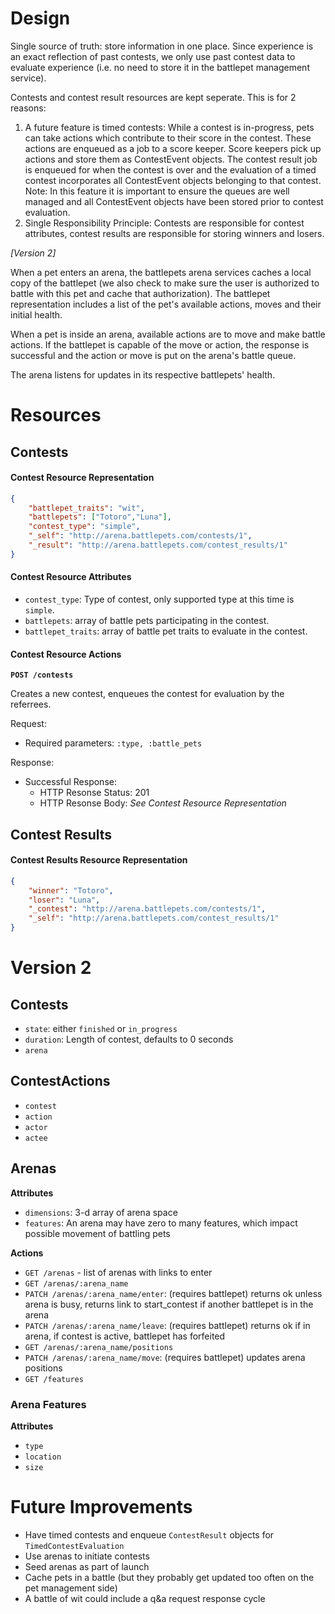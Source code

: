 # Design

Single source of truth: store information in one place. Since experience is an exact reflection of past contests, we only use past contest data to evaluate experience (i.e. no need to store it in the battlepet management service).

Contests and contest result resources are kept seperate. This is for 2 reasons:

1. A future feature is timed contests: While a contest is in-progress, pets can take actions which contribute to their score in the contest. These actions are enqueued as a job to a score keeper. Score keepers pick up actions and store them as ContestEvent objects. The contest result job is enqueued for when the contest is over and the evaluation of a timed contest incorporates all ContestEvent objects belonging to that contest. Note: In this feature it is important to ensure the queues are well managed and all ContestEvent objects have been stored prior to contest evaluation.
2. Single Responsibility Principle: Contests are responsible for contest attributes, contest results are responsible for storing winners and losers.

_[Version 2]_

When a pet enters an arena, the battlepets arena services caches a local copy of the battlepet (we also check to make sure the user is authorized to battle with this pet and cache that authorization). The battlepet representation includes a list of the pet's available actions, moves and their initial health.

When a pet is inside an arena, available actions are to move and make battle actions. If the battlepet is capable of the move or action, the response is successful and the action or move is put on the arena's battle queue.

The arena listens for updates in its respective battlepets' health.

# Resources

## Contests

#### Contest Resource Representation

```json
{
    "battlepet_traits": "wit",
    "battlepets": ["Totoro","Luna"],
    "contest_type": "simple",
    "_self": "http://arena.battlepets.com/contests/1",
    "_result": "http://arena.battlepets.com/contest_results/1"
}
```

#### Contest Resource Attributes

* `contest_type`: Type of contest, only supported type at this time is `simple`.
* `battlepets`: array of battle pets participating in the contest.
* `battlepet_traits`: array of battle pet traits to evaluate in the contest.

#### Contest Resource Actions

**`POST /contests`**

Creates a new contest, enqueues the contest for evaluation by the referrees.

Request:

* Required parameters: `:type, :battle_pets`

Response:

* Successful Response:
    * HTTP Resonse Status: 201
    * HTTP Resonse Body: _See Contest Resource Representation_

## Contest Results

#### Contest Results Resource Representation

```json
{
    "winner": "Totoro",
    "loser": "Luna",
    "_contest": "http://arena.battlepets.com/contests/1",
    "_self": "http://arena.battlepets.com/contest_results/1"
}
```

# Version 2

## Contests

* `state`: either `finished` or `in_progress`
* `duration`: Length of contest, defaults to 0 seconds
* `arena`

## ContestActions

* `contest`
* `action`
* `actor`
* `actee`

## Arenas

**Attributes**

* `dimensions`: 3-d array of arena space
* `features`: An arena may have zero to many features, which impact possible movement of battling pets

**Actions**

* `GET /arenas` - list of arenas with links to enter
* `GET /arenas/:arena_name`
* `PATCH /arenas/:arena_name/enter`: (requires battlepet) returns ok unless arena is busy, returns link to start_contest if another battlepet is in the arena
* `PATCH /arenas/:arena_name/leave`: (requires battlepet) returns ok if in arena, if contest is active, battlepet has forfeited
* `GET /arenas/:arena_name/positions`
* `PATCH /arenas/:arena_name/move`: (requires battlepet) updates arena positions
* `GET /features`

### Arena Features

**Attributes**

* `type`
* `location`
* `size`

# Future Improvements

* Have timed contests and enqueue `ContestResult` objects for `TimedContestEvaluation` 
* Use arenas to initiate contests
* Seed arenas as part of launch
* Cache pets in a battle (but they probably get updated too often on the pet management side)
* A battle of wit could include a q&a request response cycle
